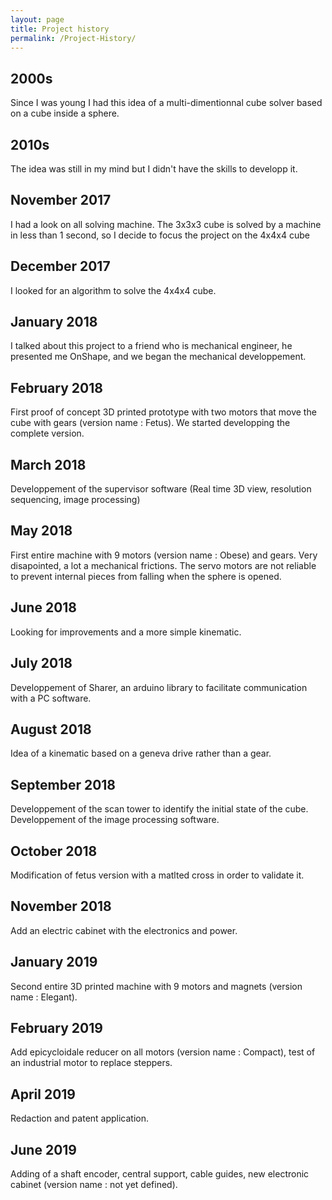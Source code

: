 ```yaml
---
layout: page
title: Project history
permalink: /Project-History/
---
```




<div class="timeline">
  <div class="container left">
    <div class="content">
      <h2>2000s</h2>
      <p>Since I was young I had this idea of a multi-dimentionnal cube solver based on a cube inside a sphere.</p>
    </div>
  </div>
  <div class="container right">
    <div class="content">
      <h2>2010s</h2>
      <p>The idea was still in my mind but I didn't have the skills to developp it.</p>
    </div>
  </div>
  <div class="container left">
    <div class="content">
      <h2>November 2017</h2>
      <p>I had a look on all solving machine. The 3x3x3 cube is solved by a machine in less than 1 second, so I decide to focus the project on the 4x4x4 cube</p>
    </div>
  </div>
  <div class="container right">
    <div class="content">
      <h2>December 2017</h2>
      <p>I looked for an algorithm to solve the 4x4x4 cube.</p>
    </div>
  </div>
  <div class="container left">
    <div class="content">
      <h2>January 2018</h2>
      <p>I talked about this project to a friend who is mechanical engineer, he presented me OnShape, and we began the mechanical developpement.</p>
    </div>
  </div>
  <div class="container right">
    <div class="content">
      <h2>February 2018</h2>
      <p>First proof of concept 3D printed prototype with two motors that move the cube with gears (version name : Fetus). We started developping the complete version.</p>
    </div>
  </div>
  <div class="container left">
    <div class="content">
      <h2>March 2018</h2>
      <p>Developpement of the supervisor software (Real time 3D view, resolution sequencing, image processing)</p>
    </div>
  </div>
  <div class="container right">
    <div class="content">
      <h2>May 2018</h2>
      <p>First entire machine with 9 motors (version name : Obese) and gears. Very disapointed, a lot a mechanical frictions. The servo motors are not reliable to prevent internal pieces from falling when the sphere is opened.</p>
    </div>
  </div>
  <div class="container left">
    <div class="content">
      <h2>June 2018</h2>
      <p>Looking for improvements and a more simple kinematic.</p>
    </div>
  </div>
  <div class="container right">
    <div class="content">
      <h2>July 2018</h2>
      <p>Developpement of Sharer, an arduino library to facilitate communication with a PC software.</p>
    </div>
  </div>
  <div class="container left">
    <div class="content">
      <h2>August 2018</h2>
      <p>Idea of a kinematic based on a geneva drive rather than a gear.</p>
    </div>
  </div>
  <div class="container right">
    <div class="content">
      <h2>September 2018</h2>
      <p>Developpement of the scan tower to identify the initial state of the cube. Developpement of the image processing software.</p>
    </div>
  </div>
  <div class="container left">
    <div class="content">
      <h2>October 2018</h2>
      <p>Modification of fetus version with a matlted cross in order to validate it.</p>
    </div>
  </div>
  <div class="container right">
    <div class="content">
      <h2>November 2018</h2>
      <p>Add an electric cabinet with the electronics and power.</p>
    </div>
  </div>
  <div class="container left">
    <div class="content">
      <h2>January 2019</h2>
      <p>Second entire 3D printed machine with 9 motors and magnets (version name : Elegant).</p>
    </div>
  </div>
  <div class="container right">
    <div class="content">
      <h2>February 2019</h2>
      <p>Add epicycloidale reducer on all motors (version name : Compact), test of an industrial motor to replace steppers.</p>
    </div>
  </div>
  <div class="container left">
    <div class="content">
      <h2>April 2019</h2>
      <p>Redaction and patent application.</p>
    </div>
  </div>
  <div class="container right">
    <div class="content">
      <h2>June 2019</h2>
      <p>Adding of a shaft encoder, central support, cable guides, new electronic cabinet (version name : not yet defined).</p>
    </div>
  </div>
</div>